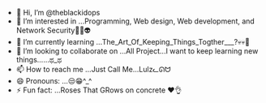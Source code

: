 - 👋 Hi, I’m @theblackidops
- 👀 I’m interested in ...Programming, Web design, Web development, and Network Security🤡💀👽
- 🌱 I’m currently learning ...The_Art_Of_Keeping_Things_Togther___?💀💀🤡
- 💞️ I’m looking to collaborate on ...All Project...I want to keep learning new things......ಥ_ಥ
- 📫 How to reach me ...Just Call Me...Lulzᓚᘏᗢ
- 😄 Pronouns: ...😒😁^_^
- ⚡ Fun fact: ...Roses That GRows on  concrete ❤️👌

<!---
theblackidops/theblackidops is a ✨ special ✨ repository because its `README.md` (this file) appears on your GitHub profile.
You can click the Preview link to take a look at your changes.
--->
